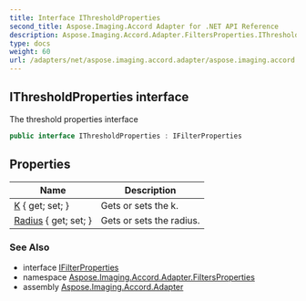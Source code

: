 ```yaml
---
title: Interface IThresholdProperties
second_title: Aspose.Imaging.Accord Adapter for .NET API Reference
description: Aspose.Imaging.Accord.Adapter.FiltersProperties.IThresholdProperties interface. The threshold properties interface
type: docs
weight: 60
url: /adapters/net/aspose.imaging.accord.adapter/aspose.imaging.accord.adapter.filtersproperties/ithresholdproperties/
---
```

## IThresholdProperties interface

The threshold properties interface

```csharp
public interface IThresholdProperties : IFilterProperties
```

## Properties

| Name | Description |
| --- | --- |
| [K](../../aspose.imaging.accord.adapter.filtersproperties/ithresholdproperties/k/) { get; set; } | Gets or sets the k. |
| [Radius](../../aspose.imaging.accord.adapter.filtersproperties/ithresholdproperties/radius/) { get; set; } | Gets or sets the radius. |

### See Also

* interface [IFilterProperties](../ifilterproperties/)
* namespace [Aspose.Imaging.Accord.Adapter.FiltersProperties](../../aspose.imaging.accord.adapter.filtersproperties/)
* assembly [Aspose.Imaging.Accord.Adapter](../../)


